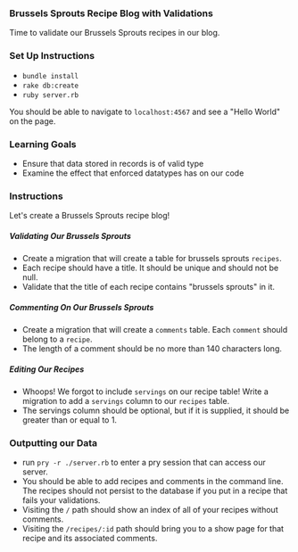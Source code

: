 ### Brussels Sprouts Recipe Blog with Validations

Time to validate our Brussels Sprouts recipes in our blog.

### Set Up Instructions
* `bundle install`
* `rake db:create`
* `ruby server.rb`

You should be able to navigate to `localhost:4567` and see a "Hello World" on the page.

### Learning Goals

* Ensure that data stored in records is of valid type
* Examine the effect that enforced datatypes has on our code

### Instructions

Let's create a Brussels Sprouts recipe blog!

##### Validating Our Brussels Sprouts
* Create a migration that will create a table for brussels sprouts `recipes`.
* Each recipe should have a title. It should be unique and should not be null.
* Validate that the title of each recipe contains "brussels sprouts" in it.

##### Commenting On Our Brussels Sprouts
* Create a migration that will create a `comments` table. Each `comment` should belong to a `recipe`.
* The length of a comment should be no more than 140 characters long.

##### Editing Our Recipes
* Whoops! We forgot to include `servings` on our recipe table! Write a migration to add a `servings` column to our `recipes` table.
* The servings column should be optional, but if it is supplied, it should be greater than or equal to 1.

### Outputting our Data
* run `pry -r ./server.rb` to enter a pry session that can access our server.
* You should be able to add recipes and comments in the command line. The recipes should not persist to the database if you put in a recipe that fails your validations.
* Visiting the `/` path should show an index of all of your recipes without comments.
* Visiting the `/recipes/:id` path should bring you to a show page for that recipe and its associated comments.
